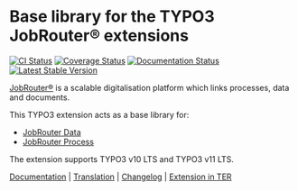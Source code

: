 # Base library for the TYPO3 JobRouter® extensions

[![CI Status](https://github.com/brotkrueml/typo3-jobrouter-base/workflows/CI/badge.svg?branch=main)](https://github.com/brotkrueml/typo3-jobrouter-base/actions?query=workflow%3ACI)
[![Coverage Status](https://coveralls.io/repos/github/brotkrueml/typo3-jobrouter-base/badge.svg?branch=main)](https://coveralls.io/github/brotkrueml/typo3-jobrouter-base?branch=main)
[![Documentation Status](https://readthedocs.org/projects/typo3-jobrouter-base/badge/?version=latest)](https://typo3-jobrouter.readthedocs.io/projects/base/)
[![Latest Stable Version](https://img.shields.io/packagist/v/brotkrueml/typo3-jobrouter-base.svg?label=stable)](https://packagist.org/packages/brotkrueml/typo3-jobrouter-base)

[JobRouter®](https://www.jobrouter.com/) is a scalable digitalisation
platform which links processes, data and documents.

This TYPO3 extension acts as a base library for:
  * [JobRouter Data](https://github.com/brotkrueml/typo3-jobrouter-data)
  * [JobRouter Process](https://github.com/brotkrueml/typo3-jobrouter-process)

The extension supports TYPO3 v10 LTS and TYPO3 v11 LTS.

[Documentation](https://typo3-jobrouter.readthedocs.io/projects/base/) |
[Translation](https://crowdin.com/project/typo3-extension-jobrouterbase) |
[Changelog](https://github.com/brotkrueml/typo3-jobrouter-base/blob/main/CHANGELOG.md) |
[Extension in TER](https://extensions.typo3.org/extension/jobrouter_base/)
